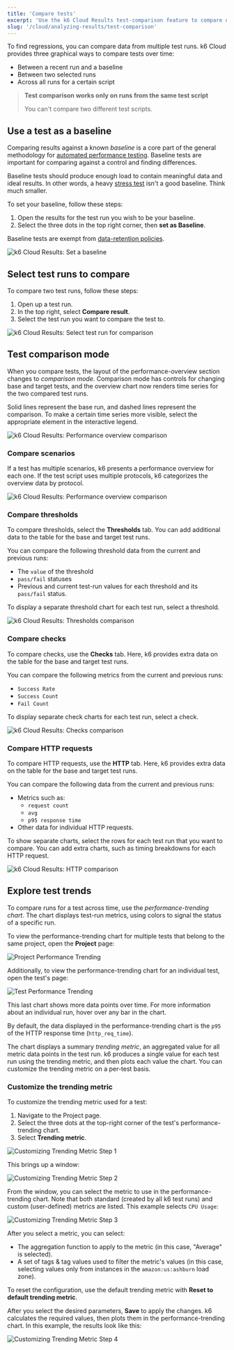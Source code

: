 ```yaml
---
title: 'Compare tests'
excerpt: 'Use the k6 Cloud Results test-comparison feature to compare data across different test runs.'
slug: '/cloud/analyzing-results/test-comparison'
---
```


To find regressions, you can compare data from multiple test runs.
k6 Cloud provides three graphical ways to compare tests over time:

- Between a recent run and a baseline
- Between two selected runs
- Across all runs for a certain script

<Blockquote mod="warning">

**Test comparison works only on runs from the same test script**

You can't compare two different test scripts.

</Blockquote>

## Use a test as a baseline

Comparing results against a known *baseline* is a core part of the general methodology for [automated performance testing](/testing-guides/automated-performance-testing).
Baseline tests are important for comparing against a control and finding differences.

Baseline tests should produce enough load to contain meaningful data and ideal results.
In other words, a heavy [stress test](/test-types/stress-testing) isn't a good baseline.
Think much smaller.

To set your baseline, follow these steps:

1. Open the results for the test run you wish to be your baseline.
2. Select the three dots in the top right corner, then **set as Baseline**.

Baseline tests are exempt from [data-retention policies](/cloud/your-plan/about-data-retention/).

![k6 Cloud Results: Set a baseline](./images/07-Test-Comparison/set-baseline-test.png)

## Select test runs to compare

To compare two test runs, follow these steps:

1. Open up a test run.
2. In the top right, select **Compare result**.
3. Select the test run you want to compare the test to.

![k6 Cloud Results: Select test run for comparison](./images/07-Test-Comparison/select-test-comparison.png)

## Test comparison mode

When you compare tests, the layout of the performance-overview section changes to *comparison mode*.
Comparison mode has controls for changing base and target tests,
and the overview chart now renders time series for the two compared test runs.

Solid lines represent the base run, and dashed lines represent the comparison.
To make a certain time series more visible, select the appropriate element in the interactive legend.

![k6 Cloud Results: Performance overview comparison](./images/07-Test-Comparison/comparison-mode.png)

### Compare scenarios

If a test has multiple scenarios, k6 presents a performance overview for each one.
If the test script uses multiple protocols, k6 categorizes the overview data by protocol.

![k6 Cloud Results: Performance overview comparison](./images/07-Test-Comparison/scenario-comparison.png)

### Compare thresholds

To compare thresholds, select the **Thresholds** tab.
You can add additional data to the table for the base and target test runs.

You can compare the following threshold data from the current and previous runs:
- The `value` of the threshold
- `pass/fail` statuses
- Previous and current test-run values for each threshold and its `pass/fail` status.

To display a separate threshold chart for each test run, select a threshold.

![k6 Cloud Results: Thresholds comparison](./images/07-Test-Comparison/thresholds-comparison.png)

### Compare checks

To compare checks, use the **Checks** tab.
Here, k6 provides extra data on the table for the base and target test runs.

You can compare the following metrics from the current and previous runs:
- `Success Rate`
- `Success Count`
- `Fail Count` 

To display separate check charts for each test run, select a check.

![k6 Cloud Results: Checks comparison](./images/07-Test-Comparison/checks-comparison.png)

### Compare HTTP requests

To compare HTTP requests, use the **HTTP** tab.
Here, k6 provides extra data on the table for the base and target test runs.

You can compare the following data from the current and previous runs:
- Metrics such as:
  - `request count`
  - `avg`
  - `p95 response time`
- Other data for individual HTTP requests.

To show separate charts, select the rows for each test run that you want to compare.
You can add extra charts, such as timing breakdowns for each HTTP request.

![k6 Cloud Results: HTTP comparison](./images/07-Test-Comparison/http-comparison.png)

## Explore test trends

To compare runs for a test across time, use the *performance-trending chart*.
The chart displays test-run metrics, using colors to signal the status of a specific run.

To view the performance-trending chart for multiple tests that belong to the same project, open the **Project** page:

![Project Performance Trending](./images/09-Performance-Trending/perf-trending-project.png)

Additionally, to view the performance-trending chart for an individual test, open the test's page:

![Test Performance Trending](./images/09-Performance-Trending/perf-trending-test.png)

This last chart shows more data points over time. For more information about an individual run, hover over any bar in the chart.

By default, the data displayed in the performance-trending chart is the `p95` of the HTTP response time (`http_req_time`).

The chart displays a summary _trending metric_, an aggregated value for all metric data points in the test run.
k6 produces a single value for each test run using the trending metric, and then plots each value the chart.
You can customize the trending metric on a per-test basis.

### Customize the trending metric 

To customize the trending metric used for a test:

1. Navigate to the Project page.
2. Select the three dots at the top-right corner of the test's performance-trending chart.
3. Select **Trending metric**.

![Customizing Trending Metric Step 1](./images/09-Performance-Trending/trending-metric-tutorial-1.png)

This brings up a window:

![Customizing Trending Metric Step 2](./images/09-Performance-Trending/trending-metric-tutorial-2.png)

From the window, you can select the metric to use in the performance-trending chart.
Note that both standard (created by all k6 test runs) and custom (user-defined) metrics are listed.
This example selects `CPU Usage`:

![Customizing Trending Metric Step 3](./images/09-Performance-Trending/trending-metric-tutorial-3.png)

After you select a metric, you can select:
- The aggregation function to apply to the metric (in this case, "Average" is selected).
- A set of tags & tag values used to filter the metric's values (in this case, selecting values only from instances in the `amazon:us:ashburn` load zone).

To reset the configuration, use the default trending metric with **Reset to default trending metric**.

After you select the desired parameters, **Save** to apply the changes. k6 calculates the required values, then plots them in the performance-trending chart.
In this example, the results look like this:

![Customizing Trending Metric Step 4](./images/09-Performance-Trending/trending-metric-tutorial-4.png)
